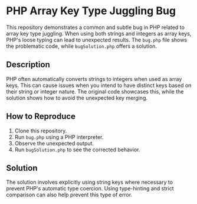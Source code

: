 # PHP Array Key Type Juggling Bug

This repository demonstrates a common and subtle bug in PHP related to array key type juggling.  When using both strings and integers as array keys, PHP's loose typing can lead to unexpected results.  The `bug.php` file shows the problematic code, while `bugSolution.php` offers a solution.

## Description

PHP often automatically converts strings to integers when used as array keys. This can cause issues when you intend to have distinct keys based on their string or integer nature. The original code showcases this, while the solution shows how to avoid the unexpected key merging.

## How to Reproduce

1. Clone this repository.
2. Run `bug.php` using a PHP interpreter.
3. Observe the unexpected output.
4. Run `bugSolution.php` to see the corrected behavior.

## Solution

The solution involves explicitly using string keys where necessary to prevent PHP's automatic type coercion. Using type-hinting and strict comparison can also help prevent this type of error.